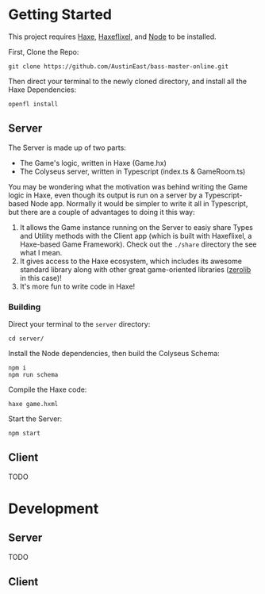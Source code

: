 # Getting Started

This project requires [Haxe](https://haxe.org), [Haxeflixel](https://haxeflixel.com), and [Node](https://nodejs.org) to be installed.

First, Clone the Repo:
```
git clone https://github.com/AustinEast/bass-master-online.git
```
Then direct your terminal to the newly cloned directory, and install all the Haxe Dependencies:
```
openfl install
```
## Server

The Server is made up of two parts:

* The Game's logic, written in Haxe (Game.hx)
* The Colyseus server, written in Typescript (index.ts & GameRoom.ts)

You may be wondering what the motivation was behind writing the Game logic in Haxe, even though its output is run on a server by a Typescript-based Node app. Normally it would be simpler to write it all in Typescript, but there are a couple of advantages to doing it this way:

1) It allows the Game instance running on the Server to easiy share Types and Utility methods with the Client app (which is built with Haxeflixel, a Haxe-based Game Framework). Check out the `./share` directory the see what I mean.
2) It gives access to the Haxe ecosystem, which includes its awesome standard library along with other great game-oriented libraries ([zerolib](https://github.com/01010111/zerolib) in this case)!
3) It's more fun to write code in Haxe!


### Building

Direct your terminal to the `server` directory:
```
cd server/
```
Install the Node dependencies, then build the Colyseus Schema:
```
npm i
npm run schema
```
Compile the Haxe code:
```
haxe game.hxml
```
Start the Server:
```
npm start
```

## Client

TODO

# Development

## Server
TODO

## Client
